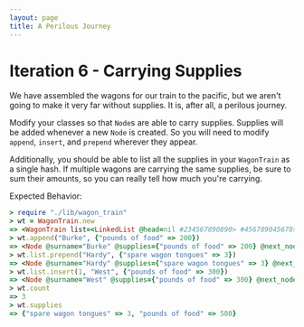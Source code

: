 ```yaml
---
layout: page
title: A Perilous Journey
---
```


# Iteration 6 - Carrying Supplies

We have assembled the wagons for our train to the pacific, but we aren't going to make it very far without supplies. It is, after all, a perilous journey.

Modify your classes so that `Node`s are able to carry supplies. Supplies will be added whenever a new `Node` is created. So you will need to modify `append`, `insert`, and `prepend` wherever they appear.

Additionally, you should be able to list all the supplies in your `WagonTrain` as a single hash. If multiple wagons are carrying the same supplies, be sure to sum their amounts, so you can really tell how much you're carrying.

Expected Behavior:

```ruby
> require "./lib/wagon_train"
> wt = WagonTrain.new
=> <WagonTrain list=<LinkedList @head=nil #234567890890> #456789045678>
> wt.append("Burke", {"pounds of food" => 200})
=> <Node @surname="Burke" @supplies={"pounds of food" => 200} @next_node=nil #5678904567890>
> wt.list.prepend("Hardy", {"spare wagon tongues" => 3})
=> <Node @surname="Hardy" @supplies={"spare wagon tongues" => 3} @next_node=<Node @surname="Burke" ... > #5678904567890>
> wt.list.insert(1, "West", {"pounds of food" => 300})
=> <Node @surname="West" @supplies={"pounds of food" => 300} @next_node=<Node @surname="Burke" ... > #5678904567890>
> wt.count
=> 3
> wt.supplies
=> {"spare wagon tongues" => 3, "pounds of food" => 500}
```
